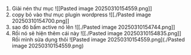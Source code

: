 1. Giải nén thư mục 
![[Pasted image 20250310154559.png]]
2. copy bỏ vào thư mục plugin wordpress
![[./Pasted image 20250310154700.png]]
3. sao đó bấm active nó lên
![[./Pasted image 20250310154744.png]]
4. Rồi nó sẽ hiện thêm cái này 
![[./Pasted image 20250310154835.png]]
Rồi mình sửa dụng thôi
![Pasted image 20250310154559.png](./Pasted image 20250310154559.png)
